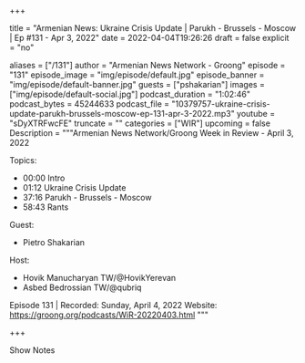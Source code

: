 
+++

title = "Armenian News: Ukraine Crisis Update | Parukh - Brussels - Moscow | Ep #131 - Apr 3, 2022"
date = 2022-04-04T19:26:26
draft = false
explicit = "no"

aliases = ["/131"]
author = "Armenian News Network - Groong"
episode = "131"
episode_image = "img/episode/default.jpg"
episode_banner = "img/episode/default-banner.jpg"
guests = ["pshakarian"]
images = ["img/episode/default-social.jpg"]
podcast_duration = "1:02:46"
podcast_bytes = 45244633
podcast_file = "10379757-ukraine-crisis-update-parukh-brussels-moscow-ep-131-apr-3-2022.mp3"
youtube = "sDyXTRFwcFE"
truncate = ""
categories = ["WIR"]
upcoming = false
Description = """Armenian News Network/Groong Week in Review - April 3, 2022

Topics:
  - 00:00 Intro
  - 01:12 Ukraine Crisis Update
  - 37:16 Parukh - Brussels - Moscow
  - 58:43 Rants

Guest:
- Pietro Shakarian

Host:
  - Hovik Manucharyan TW/@HovikYerevan
  - Asbed Bedrossian TW/@qubriq

Episode 131 | Recorded: Sunday, April 4, 2022
Website: https://groong.org/podcasts/WiR-20220403.html
"""

+++

Show Notes

